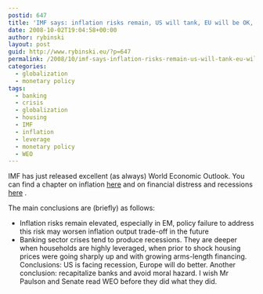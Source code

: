 ```yaml
---
postid: 647
title: 'IMF says: inflation risks remain, US will tank, EU will be OK, avoid moral hazard'
date: 2008-10-02T19:04:58+00:00
author: rybinski
layout: post
guid: http://www.rybinski.eu/?p=647
permalink: /2008/10/imf-says-inflation-risks-remain-us-will-tank-eu-will-be-ok-avoid-moral-hazard/
categories:
  - globalization
  - monetary policy
tags:
  - banking
  - crisis
  - globalization
  - housing
  - IMF
  - inflation
  - leverage
  - monetary policy
  - WEO
---
```

IMF has just released excellent (as always) World Economic Outlook. You can find a chapter on inflation [here](http://www.rybinski.eu/resources/non-modules.d/dispatcher/dispatch.php?id=2346) and on financial distress and recessions [here](http://www.rybinski.eu/resources/non-modules.d/dispatcher/dispatch.php?id=2347) .

The main conclusions are (briefly) as follows:

  * Inflation risks remain elevated, especially in EM, policy failure to address this risk may worsen inflation output trade-off in the future
  * Banking sector crises tend to produce recessions. They are deeper when households are highly leveraged, when prior to shock housing prices were going sharply up and with growing arms-length financing. Conclusions: US is facing recession, Europe will do better. Another conclusion: recapitalize banks and avoid moral hazard. I wish Mr Paulson and Senate read WEO before they did what they did.
